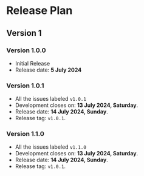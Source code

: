 # Release Plan

## Version 1

### Version 1.0.0

- Initial Release
- Release date: **5 July 2024**

### Version 1.0.1

- All the issues labeled `v1.0.1`
- Development closes on: **13 July 2024, Saturday**.
- Release date: **14 July 2024, Sunday**.
- Release tag: `v1.0.1`.

### Version 1.1.0

- All the issues labeled `v1.1.0`
- Development closes on: **13 July 2024, Saturday**.
- Release date: **14 July 2024, Sunday**.
- Release tag: `v1.0.1`.
